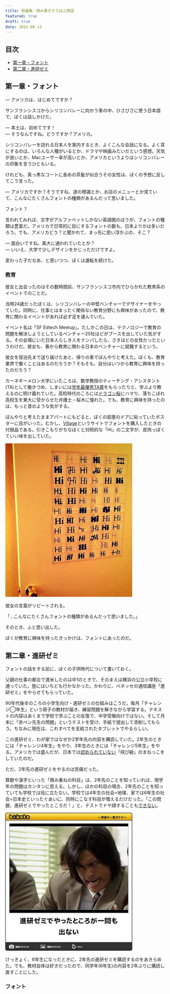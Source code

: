 ```yaml
---
title: 短編集・読み書きそろばん物語
featured: true
draft: true
date: 2015-08-13
---
```


## 目次

- [第一章・フォント](#1)
- [第二章・進研ゼミ](#2)

<a id="1"></a>
## 第一章・フォント

— アメリカは、はじめてですか？

サンフランシスコからシリコンバレーに向かう車の中、ひさびさに使う日本語で、ぼくは話しかけた。

— 本土は、初めてです！<br>
— そうなんですね。どうですか？アメリカ。

シリコンバレーを訪れる日本人を案内するとき、よくこんな会話になる。よく耳にするのは、いろんな人種がいるとか、ドラマや映画みたいだという感想。天気が良いとか、Macユーザー率が高いとか、アメリカというよりはシリコンバレーの印象を言うひともいる。

けれども、真っ黒なコートに長めの茶髪が似合うその女性は、ぼくの予想に反してこう言った。

— アメリカですか？そうですね、道の標識とか、お店のメニューとか見ていて、こんなにたくさんフォントの種類があるんだって思いました。

フォント？

言われてみれば、文字がアルファベットしかない英語圏のほうが、フォントの種類は豊富だ。アメリカで日常的に目にするフォントの数も、日本よりかは多いだろう。でも、アメリカどう？と聞かれて、まっ先に思い浮かぶの、そこ？

— 面白いですね。美大に通われていたとか？<br>
— いいえ、大学で少しデザインをかじっただけですよ。

変わった子だなあ、と思いつつ、ぼくは運転を続けた。

### 教育

彼女と出会ったのはその数時間前、サンフランシスコ市内でひらかれた教育系のイベントでのことだ。

当時24歳だったぼくは、シリコンバレーの中堅ベンチャーでデザイナーをやっていた。同時に、仕事とはまったく関係ない教育分野にも興味があったので、教育に関わるイベントがあれば必ず足を運んでいた。

イベント名は「SF Edtech Meetup」。たしかこの日は、テクノロジーで教育の問題を解決しようとしているベンチャー20社ほどがブースを出していた気がする。その会場にいた日本人らしき人をナンパしたら、さきほどの女性だったというわけだ。彼女も、春から教育に関わる日本のベンチャーに就職するという。

彼女を宿泊先まで送り届けたあと、帰りの車でぼんやりと考えた。ぼくも、教育業界で働くことはあるのだろうか？そもそも、自分はいつから教育に興味を持ったのだろう？

カーネギーメロン大学にいたころは、数学教授のティーチング・アシスタント(TA)として働きづめ、しまいには[学年最優秀TA賞](https://www.cs.cmu.edu/~scsfacts/uesugi.html)をもらったりと、学ぶより教えるのに明け暮れていた。高校時代のころには[ドラゴン桜](http://www.amazon.co.jp/ドラゴン桜（１）-三田紀房-ebook/dp/B009KWU5MM?tag=chibicode-22)にハマり、落ちこぼれ高校生を東大に受からせた弁護士・桜木に憧れた。でも、教育に興味を持ったのは、もっと昔のような気がする。

ぼんやりと考えたままアパートにもどると、ぼくの部屋のドアに貼っていたポスターに目がいった。むかし、[Village](https://vllg.com)というサイトでフォントを購入したときの付録品である。引きこもりがちなぼくと対照的な「Hi」の二文字が、皮肉っぽくていい味を出していた。

![](/assets/images/yomikaki-soroban-monogatari/fonts.jpg)

彼女の言葉がリピートされる。

「…こんなにたくさんフォントの種類があるんだって思いました。」

そのとき、ふと思い出した。

ぼくが教育に興味を持ったきっかけは、フォントにあったのだ。

<a id="2"></a>
## 第二章・進研ゼミ

フォントの話をする前に、ぼくの子供時代について書いておく。

父親の仕事の都合で渡米したのは中1のときで、そのまえは横浜の公立小学校に通っていた。塾にはいちども行かなかった。かわりに、ベネッセの通信講座「進研ゼミ」をやらせてもらっていた。

90年代後半のころの小学生向け・進研ゼミの仕組みはこうだ。毎月「チャレンジ◯年生」という冊子の教材が届き、練習問題を解きながら学習する。テキストの内容はあくまで学校で学ぶことの反復で、中学受験向けではない。そして月末に「赤ペン先生の問題」というテストを受け、手紙で提出して添削してもらう。ちなみに現在は、これすべてを支給されたタブレットでやるらしい。

この進研ゼミ、わが家ではなぜか2学年先の内容を購読していた。2年生のときには「チャレンジ4年生」をやり、3年生のときには「チャレンジ5年生」をやる。アメリカでは盛んだが、日本では[認められていない](https://ja.wikipedia.org/wiki/%E9%A3%9B%E3%81%B3%E7%B4%9A#.E4.BF.AE.E5.BE.97.E4.B8.BB.E7.BE.A9.E3.81.AB.E3.82.88.E3.82.8B.E9.A3.9B.E3.81.B3.E7.B4.9A)「飛び級」のまねっこをしていたのだ。

ただ、2年先の進研ゼミをやるのは苦痛だった。

算数や漢字といった「積み重ねの科目」は、2年先のことを知っていれば、現学年の問題はカンタンに思える。しかし、ほかの科目の場合、2年先のことを知っていても学校では役に立たない。学校では4年生の社会=地理、家では6年生の社会=日本史といったぐあいに、同時にこなす科目が増えるだけだった。「この問題、進研ゼミでやったところだ！」と、テストでドヤ顔することも[できない](http://bokete.jp/boke/3182118)。

![](/assets/images/yomikaki-soroban-monogatari/shinkenzemi.jpg)

けっきょく、6年生になったときに、2年先の進研ゼミを購読するのをあきらめた。でも、教材自体は好きだったので、同学年(6年生)の内容を2年ぶりに購読し直すことにした。

### フォント

